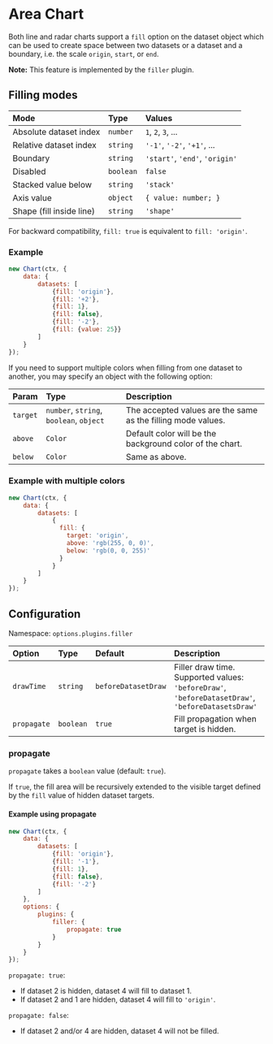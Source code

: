 # Area Chart

Both line and radar charts support a `fill` option on the dataset object which can be used to create space between two datasets or a dataset and a boundary, i.e. the scale `origin`, `start`, or `end`. 

**Note:** This feature is implemented by the `filler` plugin.

## Filling modes

| Mode | Type | Values |
| :--- | :--- | :--- |
| Absolute dataset index | `number` | `1`, `2`, `3`, ... |
| Relative dataset index | `string` | `'-1'`, `'-2'`, `'+1'`, ... |
| Boundary | `string` | `'start'`, `'end'`, `'origin'` |
| Disabled | `boolean` | `false` |
| Stacked value below | `string` | `'stack'` |
| Axis value | `object` | `{ value: number; }` |
| Shape (fill inside line) | `string` | `'shape'` |

For backward compatibility, `fill: true` is equivalent to `fill: 'origin'`.

### Example

```javascript
new Chart(ctx, {
    data: {
        datasets: [
            {fill: 'origin'},      
            {fill: '+2'},          
            {fill: 1},             
            {fill: false},         
            {fill: '-2'},          
            {fill: {value: 25}}    
        ]
    }
});
```

If you need to support multiple colors when filling from one dataset to another, you may specify an object with the following option:

| Param | Type | Description |
| :--- | :--- | :--- |
| `target` | `number`, `string`, `boolean`, `object` | The accepted values are the same as the filling mode values. |
| `above` | `Color` | Default color will be the background color of the chart. |
| `below` | `Color` | Same as above. |

### Example with multiple colors

```javascript
new Chart(ctx, {
    data: {
        datasets: [
            {
              fill: {
                target: 'origin',
                above: 'rgb(255, 0, 0)',   
                below: 'rgb(0, 0, 255)'    
              }
            }
        ]
    }
});
```

## Configuration

Namespace: `options.plugins.filler`

| Option | Type | Default | Description |
| :--- | :--- | :--- | :--- |
| `drawTime` | `string` | `beforeDatasetDraw` | Filler draw time. Supported values: `'beforeDraw'`, `'beforeDatasetDraw'`, `'beforeDatasetsDraw'` |
| `propagate` | `boolean` | `true` | Fill propagation when target is hidden. |

### propagate

`propagate` takes a `boolean` value (default: `true`).

If `true`, the fill area will be recursively extended to the visible target defined by the `fill` value of hidden dataset targets.

#### Example using propagate

```javascript
new Chart(ctx, {
    data: {
        datasets: [
            {fill: 'origin'},   
            {fill: '-1'},       
            {fill: 1},          
            {fill: false},      
            {fill: '-2'}        
        ]
    },
    options: {
        plugins: {
            filler: {
                propagate: true
            }
        }
    }
});
```

`propagate: true`:
- If dataset 2 is hidden, dataset 4 will fill to dataset 1.
- If dataset 2 and 1 are hidden, dataset 4 will fill to `'origin'`.

`propagate: false`:
- If dataset 2 and/or 4 are hidden, dataset 4 will not be filled.